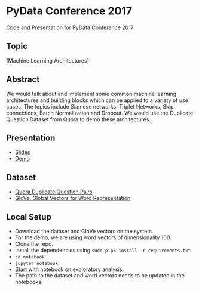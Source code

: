 # PyData Conference 2017
Code and Presentation for PyData Conference 2017

## Topic

[Machine Learning Architectures]

## Abstract

We would talk about and implement some common machine learning architectures and building blocks which can be applied to a variety of use cases. The topics include Siamese networks, Triplet Networks, Skip connections, Batch Normalization and Dropout. We would use the Duplicate Question Dataset from Quora to demo these architectures.

## Presentation

* [Slides](https://slides.com/shagunsodhani/pydata2017/)
* [Demo](https://github.com/shagunsodhani/PyDataConf2017/tree/master/notebook)

## Dataset

* [Quora Duplicate Question Pairs](https://data.quora.com/First-Quora-Dataset-Release-Question-Pairs)
* [GloVe: Global Vectors for Word Representation](https://nlp.stanford.edu/projects/glove/)

## Local Setup

* Download the dataset and GloVe vectors on the system.
* For the demo, we are using word vectors of dimensionality 100.
* Clone the repo.
* Install the dependencies using `sudo pip3 install -r requirements.txt`
* `cd notebook`
* `jupyter notebook`
* Start with notebook on exploratory analysis. 
* The path to the dataset and word vectors needs to be updated in the notebooks.




